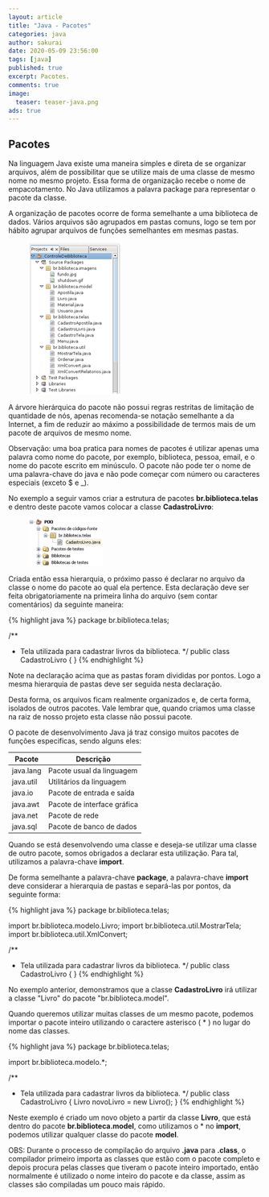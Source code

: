 ```yaml
---
layout: article
title: "Java - Pacotes"
categories: java
author: sakurai
date: 2020-05-09 23:56:00
tags: [java]
published: true
excerpt: Pacotes.
comments: true
image:
  teaser: teaser-java.png
ads: true
---
```


## Pacotes

Na linguagem Java existe uma maneira simples e direta de se organizar arquivos, além de possibilitar que se utilize mais de uma classe de mesmo nome no mesmo projeto. Essa forma de organização recebe o nome de empacotamento. No Java utilizamos a palavra package para representar o pacote da classe.

A organização de pacotes ocorre de forma semelhante a uma biblioteca de dados. Vários arquivos são agrupados em pastas comuns, logo se tem por hábito agrupar arquivos de funções semelhantes em mesmas pastas.

<figure>
    <a href="/images/2020-05-09-java-pacotes-01.png"><img src="/images/2020-05-09-java-pacotes-01.png" alt="Organização em pacotes."></a>
</figure>

A árvore hierárquica do pacote não possui regras restritas de limitação de quantidade de nós, apenas recomenda-se notação semelhante a da Internet, a fim de reduzir ao máximo a possibilidade de termos mais de um pacote de arquivos de mesmo nome.

Observação: uma boa pratica para nomes de pacotes é utilizar apenas uma palavra como nome do pacote, por exemplo, biblioteca, pessoa, email, e o nome do pacote escrito em minúsculo. O pacote não pode ter o nome de uma palavra-chave do java e não pode começar com número ou caracteres especiais (exceto $ e _).

No exemplo a seguir vamos criar a estrutura de pacotes **br.biblioteca.telas** e dentro deste pacote vamos colocar a classe **CadastroLivro**:

<figure>
    <a href="/images/2020-05-09-java-pacotes-02.png"><img src="/images/2020-05-09-java-pacotes-02.png" alt="Organização em pacotes."></a>
</figure>

Criada então essa hierarquia, o próximo passo é declarar no arquivo da classe o nome do pacote ao qual ela pertence. Esta declaração deve ser feita obrigatoriamente na primeira linha do arquivo (sem contar comentários) da seguinte maneira:

{% highlight java %}
package br.biblioteca.telas;

/**
 * Tela utilizada para cadastrar livros da biblioteca.
 */
public class CadastroLivro {
}
{% endhighlight %}

Note na declaração acima que as pastas foram divididas por pontos. Logo a mesma hierarquia de pastas deve ser seguida nesta declaração.

Desta forma, os arquivos ficam realmente organizados e, de certa forma, isolados de outros pacotes. Vale lembrar que, quando criamos uma classe na raiz de nosso projeto esta classe não possui pacote.

O pacote de desenvolvimento Java já traz consigo muitos pacotes de funções especificas, sendo alguns eles:

| Pacote    | Descrição                   |
| --------- | --------------------------- |
| java.lang	| Pacote usual da linguagem   |
| java.util	| Utilitários da linguagem    |
| java.io   | Pacote de entrada e saída   |
| java.awt  | Pacote de interface gráfica |
| java.net  | Pacote de rede              |
| java.sql  | Pacote de banco de dados    |

Quando se está desenvolvendo uma classe e deseja-se utilizar uma classe de outro pacote, somos obrigados a declarar esta utilização. Para tal, utilizamos a palavra-chave **import**.

De forma semelhante a palavra-chave **package**, a palavra-chave **import** deve considerar a hierarquia de pastas e separá-las por pontos, da seguinte forma:

{% highlight java %}
package br.biblioteca.telas;

import br.biblioteca.modelo.Livro;
import br.biblioteca.util.MostrarTela;
import br.biblioteca.util.XmlConvert;

/**
 * Tela utilizada para cadastrar livros da biblioteca.
 */
public class CadastroLivro {
}
{% endhighlight %}

No exemplo anterior, demonstramos que a classe **CadastroLivro** irá utilizar a classe "Livro" do pacote "br.biblioteca.model".

Quando queremos utilizar muitas classes de um mesmo pacote, podemos importar o pacote inteiro utilizando o caractere asterisco ( * ) no lugar do nome das classes.

{% highlight java %}
package br.biblioteca.telas;

import br.biblioteca.modelo.*;

/**
 * Tela utilizada para cadastrar livros da biblioteca.
 */
public class CadastroLivro {
    Livro novoLivro = new Livro();
}
{% endhighlight %}

Neste exemplo é criado um novo objeto a partir da classe **Livro**, que está dentro do pacote **br.biblioteca.model**, como utilizamos o * no **import**, podemos utilizar qualquer classe do pacote **model**.

OBS: Durante o processo de compilação do arquivo **.java** para **.class**, o compilador primeiro importa as classes que estão com o pacote completo e depois procura pelas classes que tiveram o pacote inteiro importado, então normalmente é utilizado o nome inteiro do pacote e da classe, assim as classes são compiladas um pouco mais rápido.

